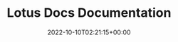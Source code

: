 ---
weight: 10
title: "Lotus Docs Documentation"
description: "Explore our guides and examples to deploy your docs using Lotus Docs."
icon: menu_book
lead: ""
date: 2022-10-10T02:21:15+00:00
lastmod: 2022-10-10T02:21:15+00:00
draft: false
images: []
---
